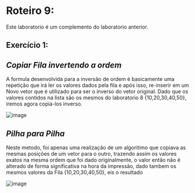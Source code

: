 # Roteiro 9:
Este laboratorio é um complemento do laboratorio anterior.
## Exercício 1:

*Copiar Fila invertendo a ordem*
--
A formula desenvolvida para a inversão de ordem é basicamente uma repetição que irá ler os valores dados pela fila e após isso, re-inserir em um Novo vetor que é utilizado para ser o inverso do vetor original.
Dado que os valores contidos na lista são os mesmos do laboratorio 8 {10,20,30,40,50}, iremos agora copia-los inverso.

![image](https://user-images.githubusercontent.com/101759293/207019410-c0dd9717-4f76-46ea-98de-ad378d4b2985.png)


*Pilha para Pilha*
--
Neste metodo, foi apenas uma realização de um algoritimo que copiava as mesmas posições de um vetor para o outro, trazendo assim os valores exatos na mesma ordem que foi dado originalmente, o valor então não é alterado de forma significativa na hora da impressão, dado tambem os mesmos valores da Fila {10,20,30,40,50}, eis o resultado

![image](https://user-images.githubusercontent.com/101759293/207019963-b539a47e-bbff-4c9e-bd5c-84e4c0272751.png)





